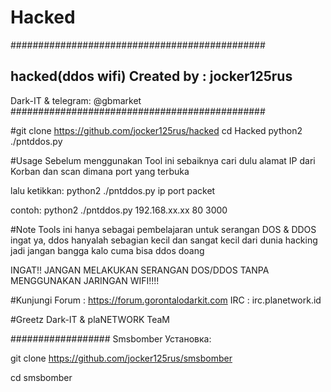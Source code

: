 # Hacked
##############################################

hacked(ddos wifi) 
Created by : jocker125rus
----------
Dark-IT & telegram: @gbmarket
##############################################

#git clone https://github.com/jocker125rus/hacked 
cd Hacked 
python2 ./pntddos.py 

#Usage Sebelum menggunakan Tool ini sebaiknya cari dulu alamat IP dari Korban dan scan dimana port yang terbuka

lalu ketikkan: python2 ./pntddos.py ip port packet

contoh: python2 ./pntddos.py 192.168.xx.xx 80 3000

#Note Tools ini hanya sebagai pembelajaran untuk serangan DOS & DDOS ingat ya, ddos hanyalah sebagian kecil dan sangat kecil dari dunia hacking jadi jangan bangga kalo cuma bisa ddos doang

INGAT!! JANGAN MELAKUKAN SERANGAN DOS/DDOS TANPA MENGGUNAKAN JARINGAN WIFI!!!!

#Kunjungi Forum : https://forum.gorontalodarkit.com IRC : irc.planetwork.id

#Greetz Dark-IT & plaNETWORK TeaM

##################
Smsbomber
Установка:

git clone https://github.com/jocker125rus/smsbomber


cd smsbomber
